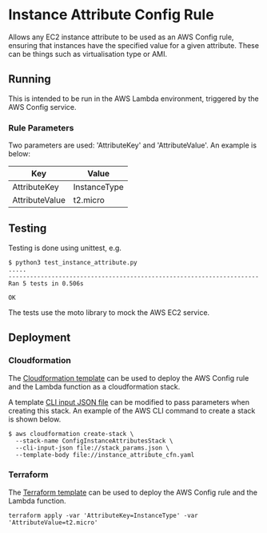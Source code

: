 # Instance Attribute Config Rule

Allows any EC2 instance attribute to be used as an AWS Config rule, ensuring that instances have the specified value for a given attribute. These can be things such as virtualisation type or AMI.

## Running

This is intended to be run in the AWS Lambda environment, triggered by the AWS Config service.

### Rule Parameters

Two parameters are used: 'AttributeKey' and 'AttributeValue'. An example is below:

| Key            | Value        |
| -------------- | ------------ |
| AttributeKey   | InstanceType |
| AttributeValue | t2.micro     |

## Testing

Testing is done using unittest, e.g.

```
$ python3 test_instance_attribute.py
.....
----------------------------------------------------------------------
Ran 5 tests in 0.506s

OK
```

The tests use the moto library to mock the AWS EC2 service.

## Deployment

### Cloudformation

The [Cloudformation template](./instance_attribute_cfn.yaml) can be used to deploy the AWS Config rule and the Lambda function as a cloudformation stack.

A template [CLI input JSON file](./stack_params.json) can be modified to pass parameters when creating this stack. An example of the AWS CLI command to create a stack is shown below.

```
$ aws cloudformation create-stack \
  --stack-name ConfigInstanceAttributesStack \
  --cli-input-json file://stack_params.json \
  --template-body file://instance_attribute_cfn.yaml
```

### Terraform

The [Terraform template](./instance_attribute_terraform.tf) can be used to deploy the AWS Config rule and the Lambda function.

```
terraform apply -var 'AttributeKey=InstanceType' -var 'AttributeValue=t2.micro'
```